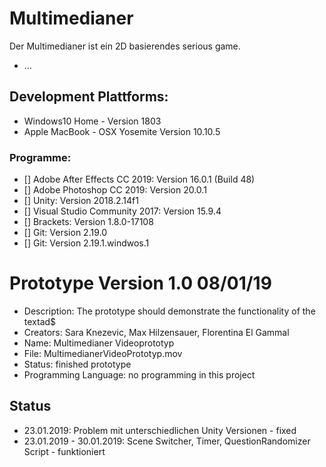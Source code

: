 # Multimedianer


Der Multimedianer ist ein 2D basierendes serious game. 

  - …

## Development Plattforms:

  - Windows10 Home - Version 1803
  - Apple MacBook - OSX Yosemite Version 10.10.5
  

### Programme:
* [] Adobe After Effects CC 2019: Version 16.0.1 (Build 48)
* [] Adobe Photoshop CC 2019: Version 20.0.1
* [] Unity: Version 2018.2.14f1
* [] Visual Studio Community 2017: Version 15.9.4
* [] Brackets: Version 1.8.0-17108
* [] Git: Version 2.19.0
* [] Git: Version 2.19.1.windwos.1


# Prototype Version 1.0 08/01/19
- Description: The prototype should demonstrate the functionality of the textad$
- Creators: Sara Knezevic, Max Hilzensauer, Florentina El Gammal
- Name: Multimedianer Videoprototyp
- File: MultimedianerVideoPrototyp.mov
- Status: finished prototype
- Programming Language: no programming in this project 

## Status
  - 23.01.2019: Problem mit unterschiedlichen Unity Versionen - fixed
  - 23.01.2019 - 30.01.2019: Scene Switcher, Timer, QuestionRandomizer Script - funktioniert

